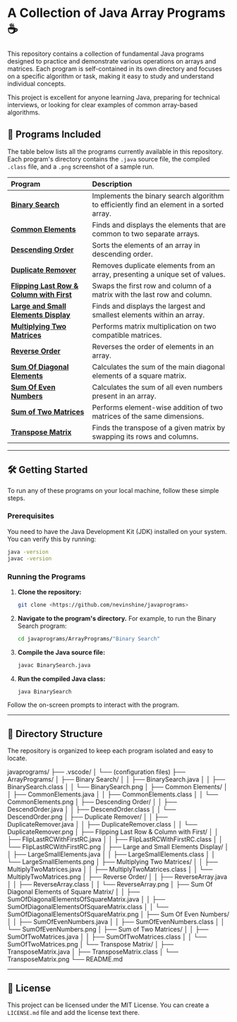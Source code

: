 # A Collection of Java Array Programs ☕

This repository contains a collection of fundamental Java programs designed to practice and demonstrate various operations on arrays and matrices. Each program is self-contained in its own directory and focuses on a specific algorithm or task, making it easy to study and understand individual concepts.

This project is excellent for anyone learning Java, preparing for technical interviews, or looking for clear examples of common array-based algorithms.

## 📂 Programs Included

The table below lists all the programs currently available in this repository. Each program's directory contains the `.java` source file, the compiled `.class` file, and a `.png` screenshot of a sample run.

| Program                                                                | Description                                                                 |
| :--------------------------------------------------------------------- | :-------------------------------------------------------------------------- |
| [**Binary Search**](https://www.google.com/search?q=./ArrayPrograms/Binary%2520Search/)                  | Implements the binary search algorithm to efficiently find an element in a sorted array. |
| [**Common Elements**](https://www.google.com/search?q=./ArrayPrograms/Common%2520Elements/)              | Finds and displays the elements that are common to two separate arrays.     |
| [**Descending Order**](https://www.google.com/search?q=./ArrayPrograms/Descending%2520Order/)            | Sorts the elements of an array in descending order.                         |
| [**Duplicate Remover**](https://www.google.com/search?q=./ArrayPrograms/Duplicate%2520Remover/)          | Removes duplicate elements from an array, presenting a unique set of values. |
| [**Flipping Last Row & Column with First**](https://www.google.com/search?q=./ArrayPrograms/Flipping%2520Last%2520Row%2520%26%2520Column%2520with%2520First/) | Swaps the first row and column of a matrix with the last row and column. |
| [**Large and Small Elements Display**](https://www.google.com/search?q=./ArrayPrograms/Large%2520and%2520Small%2520Elements%2520Display/) | Finds and displays the largest and smallest elements within an array. |
| [**Multiplying Two Matrices**](https://www.google.com/search?q=./ArrayPrograms/Multiplying%2520Two%2520Matrices/) | Performs matrix multiplication on two compatible matrices.                  |
| [**Reverse Order**](https://www.google.com/search?q=./ArrayPrograms/Reverse%2520Order/)                  | Reverses the order of elements in an array.                                 |
| [**Sum Of Diagonal Elements**](https://www.google.com/search?q=./ArrayPrograms/Sum%2520Of%2520Diagonal%2520Elements%2520of%2520Square%2520Ma.../) | Calculates the sum of the main diagonal elements of a square matrix.      |
| [**Sum Of Even Numbers**](https://www.google.com/search?q=./ArrayPrograms/Sum%2520Of%2520Even%2520Numbers/)   | Calculates the sum of all even numbers present in an array.                 |
| [**Sum of Two Matrices**](https://www.google.com/search?q=./ArrayPrograms/Sum%2520of%2520Two%2520Matrices/)   | Performs element-wise addition of two matrices of the same dimensions.      |
| [**Transpose Matrix**](https://www.google.com/search?q=./ArrayPrograms/Transpose%2520Matrix/)            | Finds the transpose of a given matrix by swapping its rows and columns.     |

-----

## 🛠️ Getting Started

To run any of these programs on your local machine, follow these simple steps.

### Prerequisites

You need to have the Java Development Kit (JDK) installed on your system. You can verify this by running:

```bash
java -version
javac -version
```

### Running the Programs

1.  **Clone the repository:**
    ```bash
    git clone <https://github.com/nevinshine/javaprograms>
    ```
2.  **Navigate to the program's directory.** For example, to run the Binary Search program:
    ```bash
    cd javaprograms/ArrayPrograms/"Binary Search"
    ```
3.  **Compile the Java source file:**
    ```bash
    javac BinarySearch.java
    ```
4.  **Run the compiled Java class:**
    ```bash
    java BinarySearch
    ```

Follow the on-screen prompts to interact with the program.

-----

## 📁 Directory Structure

The repository is organized to keep each program isolated and easy to locate.

javaprograms/
├── .vscode/
│   └── (configuration files)
├── ArrayPrograms/
│   ├── Binary Search/
│   │   ├── BinarySearch.java
│   │   ├── BinarySearch.class
│   │   └── BinarySearch.png
│   ├── Common Elements/
│   │   ├── CommonElements.java
│   │   ├── CommonElements.class
│   │   └── CommonElements.png
│   ├── Descending Order/
│   │   ├── DescendOrder.java
│   │   ├── DescendOrder.class
│   │   └── DescendOrder.png
│   ├── Duplicate Remover/
│   │   ├── DuplicateRemover.java
│   │   ├── DuplicateRemover.class
│   │   └── DuplicateRemover.png
│   ├── Flipping Last Row & Column with First/
│   │   ├── FlipLastRCWithFirstRC.java
│   │   ├── FlipLastRCWithFirstRC.class
│   │   └── FlipLastRCWithFirstRC.png
│   ├── Large and Small Elements Display/
│   │   ├── LargeSmallElements.java
│   │   ├── LargeSmallElements.class
│   │   └── LargeSmallElements.png
│   ├── Multiplying Two Matrices/
│   │   ├── MultiplyTwoMatrices.java
│   │   ├── MultiplyTwoMatrices.class
│   │   └── MultiplyTwoMatrices.png
│   ├── Reverse Order/
│   │   ├── ReverseArray.java
│   │   ├── ReverseArray.class
│   │   └── ReverseArray.png
│   ├── Sum Of Diagonal Elements of Square Matrix/
│   │   ├── SumOfDiagonalElementsOfSquareMatrix.java
│   │   ├── SumOfDiagonalElementsOfSquareMatrix.class
│   │   └── SumOfDiagonalElementsOfSquareMatrix.png
│   ├── Sum Of Even Numbers/
│   │   ├── SumOfEvenNumbers.java
│   │   ├── SumOfEvenNumbers.class
│   │   └── SumOfEvenNumbers.png
│   ├── Sum of Two Matrices/
│   │   ├── SumOfTwoMatrices.java
│   │   ├── SumOfTwoMatrices.class
│   │   └── SumOfTwoMatrices.png
│   └── Transpose Matrix/
│       ├── TransposeMatrix.java
│       ├── TransposeMatrix.class
│       └── TransposeMatrix.png
└── README.md

-----

## 📄 License

This project can be licensed under the MIT License. You can create a `LICENSE.md` file and add the license text there.
